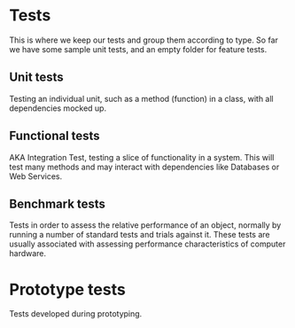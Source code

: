 # Tests
This is where we keep our tests and group them according to type.
So far we have some sample unit tests, and an empty folder for feature tests.

## Unit tests
Testing an individual unit, such as a method (function) in a class, with all dependencies mocked up.

## Functional tests
AKA Integration Test, testing a slice of functionality in a system. This will test many methods and may interact with dependencies like Databases or Web Services.

## Benchmark tests
Tests in order to assess the relative performance of an object, normally by running a number of standard tests and trials against it.
These tests are usually associated with assessing performance characteristics of computer hardware.

# Prototype tests
Tests developed during prototyping.

